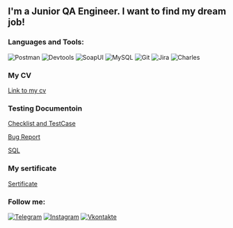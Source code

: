 

## I'm a Junior QA Engineer. I want to find my dream job!

### Languages and Tools:
![Postman](https://img.shields.io/badge/-Postman-090909?style=for-the-badge&logo=Postman&logoColor=47C5FB)
![Devtools](https://img.shields.io/badge/-Devtools-090909?style=for-the-badge&logo=Devtools&logoColor=097CDB)
![SoapUI](https://img.shields.io/badge/-SoapUI-090909?style=for-the-badge&logo=SoapUI&logoColor=F8C52C)
![MySQL](https://img.shields.io/badge/-MySQL-090909?style=for-the-badge&logo=MySQL&logoColor=F88C00)
![Git](https://img.shields.io/badge/-Git-090909?style=for-the-badge&logo=Git&logoColor=E9D54D)
![Jira](https://img.shields.io/badge/-Jira-090909?style=for-the-badge&logo=Jira&logoColor=E5D3FF)
![Charles](https://img.shields.io/badge/-Charles-090909?style=for-the-badge&logo=Charles&logoColor=6296CC)

### My CV
[Link to my cv](https://drive.google.com/file/d/1OemDH7zDcT8w_7XYMBkxqCSEo6a-phGA/view?usp=sharing)

### Testing Documentoin

[Checklist and TestCase](https://docs.google.com/spreadsheets/d/1nJDcnEZ7HKUysEzYU5tPO2P2_RZffyzBQsMLvXVZjG0/edit#gid=0)

[Bug Report](https://docs.google.com/document/d/1ddpNwR2kN4mQfRHmFGH5O4TgFGFU8uhqsssGT96mSAg/edit?usp=sharing)

[SQL](https://docs.google.com/document/d/1lsTAfsGpS9r_d8jejsPla4OkoMRRdN7FutbGY-oYy3c/edit?usp=sharing)

### My sertificate
[Sertificate](https://drive.google.com/file/d/1f4om6zIsX4Hrmc7Z9Fq1wEaUDj0fzvZw/view?usp=sharing)

### Follow me:
[![Telegram](https://img.shields.io/badge/-Telegram-090909?style=for-the-badge&logo=telegram&logoColor=27A0D9)](https://t.me/Kristina_Yakushevskaya)
[![Instagram](https://img.shields.io/badge/-Instagram-090909?style=for-the-badge&logo=instagram&logoColor=B4068E)](https://www.instagram.com/kristina__yakushevskaya)
[![Vkontakte](https://img.shields.io/badge/-Vkontakte-090909?style=for-the-badge&logo=Vk&logoColor=4F7DB3)](https://vk.com/k.kharlamova94)
